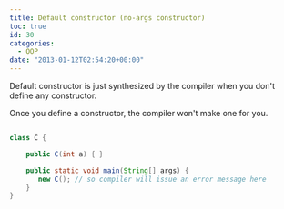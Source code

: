 ```yaml
---
title: Default constructor (no-args constructor)
toc: true
id: 30
categories:
  - OOP
date: "2013-01-12T02:54:20+00:00"
---
```


Default constructor is just synthesized by the compiler when you don't define any constructor.

Once you define a constructor, the compiler won't make one for you.



```java

class C {

    public C(int a) { }

    public static void main(String[] args) {
       new C(); // so compiler will issue an error message here
    }
}
```


&nbsp;
